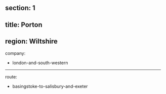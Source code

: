 ﻿section: 1
----
title: Porton
----
region: Wiltshire
----
company:
- london-and-south-western
----
route:
- basingstoke-to-salisbury-and-exeter
